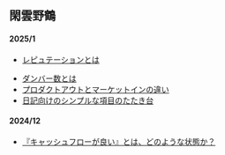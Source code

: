 ## 閑雲野鶴

<!--
#### 2025/3
-->

<!--
#### 2025/2
-->

#### 2025/1
<!-- - [](posts/202501/7.md) -->
- [レピュテーションとは](posts/202501/6.md)
<!-- - [](posts/202501/5.md) -->
- [ダンバー数とは](posts/202501/4.md)
- [プロダクトアウトとマーケットインの違い](posts/202501/3.md)
- [日記向けのシンプルな項目のたたき台](posts/202501/2.md)

#### 2024/12
- [『キャッシュフローが良い』とは、どのような状態か？](posts/202412/1.md)
